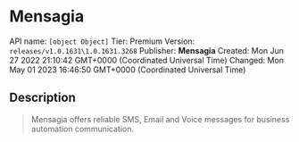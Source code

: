 # Mensagia
API name: `[object Object]`
Tier: Premium
Version: `releases/v1.0.1631\1.0.1631.3268`
Publisher: **Mensagia**
Created: Mon Jun 27 2022 21:10:42 GMT+0000 (Coordinated Universal Time)
Changed: Mon May 01 2023 16:46:50 GMT+0000 (Coordinated Universal Time)

## Description
> Mensagia offers reliable SMS, Email and Voice messages for business automation communication.

